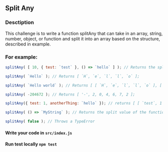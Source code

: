 ## Split Any

### Desctiption

This challenge is to write a function splitAny that can take in an array, string, number, object, or function and split it into an array based on the structure, described in example.

### For example:
```js
splitAny( [ 10, { test: `test` }, () => `hello` ] ); // Returns the split value of each item in the array [ [ 1, 0 ], [ [ `test`, `test` ] ], [ `h`, `e`, `l`, `l`, `o` ] ];

splitAny( `Hello` ); // Returns [ `H`, `e`, `l`, `l`, `o` ];

splitAny( `Hello world` ); // Returns [ [ `H`, `e`, `l`, `l`, `o` ], [ `w`, `o`, `r`, `l`, `d` ] ];

splitAny( -204672 ); // Returns [ '-', 2, 0, 4, 6, 7, 2 ];

splitAny({ test: 1, anotherThing: `hello` }); // returns [ [ `test`, 1 ], [ `anotherThing`, `hello` ] ];

splitAny( () => `MyString` ); // Returns the split value of the function's return value [ `M`, `y`, `S`, `t`, `r`, `i`, `n`, `g` ];

splitAny( false ); // Throws a TypeError
```

#### Write your code in `src/index.js`
#### Run test locally `npm test`
